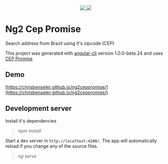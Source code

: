 <p align="center">
<a href="https://travis-ci.org/chrisbenseler/ng2ceppromise">
<img src="https://api.travis-ci.org/chrisbenseler/ng2ceppromise.svg?branch=master">
</a>
<a href="https://coveralls.io/github/chrisbenseler/ng2ceppromise?branch=master">
<img src="https://coveralls.io/repos/github/chrisbenseler/ng2ceppromise/badge.svg?branch=master">
</a>
</p>


# Ng2 Cep Promise

Search address from Brazil using it's zipcode (CEP)

This project was generated with [angular-cli](https://github.com/angular/angular-cli) version 1.0.0-beta.24 and uses [CEP Promise](https://github.com/filipedeschamps/cep-promise)

## Demo
[https://chrisbenseler.github.io/ng2ceppromise/](https://chrisbenseler.github.io/ng2ceppromise/)

## Development server
Install it's dependencies
> *npm install*

Start a dev server in `http://localhost:4200/`. The app will automatically reload if you change any of the source files.
> *ng serve*


